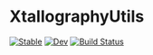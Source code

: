 # XtallographyUtils

[![Stable](https://img.shields.io/badge/docs-stable-blue.svg)](https://velexi-research.github.io/XtallographyUtils.jl/stable/)
[![Dev](https://img.shields.io/badge/docs-dev-blue.svg)](https://velexi-research.github.io/XtallographyUtils.jl/dev/)
[![Build Status](https://github.com/velexi-research/XtallographyUtils.jl/actions/workflows/CI.yml/badge.svg?branch=main)](https://github.com/velexi-research/XtallographyUtils.jl/actions/workflows/CI.yml?query=branch%3Amain)
